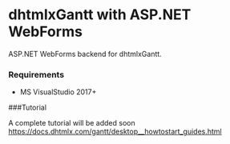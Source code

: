 dhtmlxGantt with ASP.NET WebForms
=============

ASP.NET WebForms backend for dhtmlxGantt.

### Requirements

- MS VisualStudio 2017+

###Tutorial

A complete tutorial will be added soon https://docs.dhtmlx.com/gantt/desktop__howtostart_guides.html